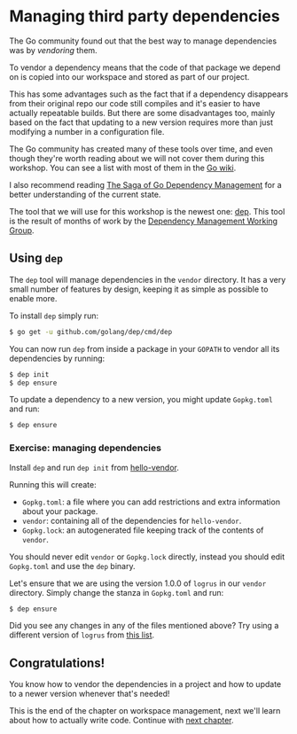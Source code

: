 # Managing third party dependencies

The Go community found out that the best way to manage dependencies was by _vendoring_ them.

To vendor a dependency means that the code of that package we depend on is copied into our
workspace and stored as part of our project.

This has some advantages such as the fact that if a dependency disappears from their original
repo our code still compiles and it's easier to have actually repeatable builds.
But there are some disadvantages too, mainly based on the fact that updating to a new version
requires more than just modifying a number in a configuration file.

The Go community has created many of these tools over time, and even though they're worth
reading about we will not cover them during this workshop. You can see a list with most
of them in the [Go wiki](https://github.com/golang/go/wiki/PackageManagementTools).

I also recommend reading [The Saga of Go Dependency Management](https://blog.gopheracademy.com/advent-2016/saga-go-dependency-management/)
for a better understanding of the current state.

The tool that we will use for this workshop is the newest one: [dep](https://github.com/golang/dep).
This tool is the result of months of work by the [Dependency Management Working Group](https://groups.google.com/forum/#!forum/go-package-management).

## Using `dep`

The `dep` tool will manage dependencies in the `vendor` directory.
It has a very small number of features by design, keeping it as simple as possible to enable more.

To install `dep` simply run:

```bash
$ go get -u github.com/golang/dep/cmd/dep
```

You can now run `dep` from inside a package in your `GOPATH` to vendor all its dependencies by running:

```bash
$ dep init
$ dep ensure
```

To update a dependency to a new version, you might update `Gopkg.toml` and run:

```bash
$ dep ensure
```

### Exercise: managing dependencies

Install `dep` and run `dep init` from [hello-vendor](hello-vendor).

Running this will create:

- `Gopkg.toml`: a file where you can add restrictions and extra information about your package.
- `vendor`: containing all of the dependencies for `hello-vendor`.
- `Gopkg.lock`: an autogenerated file keeping track of the contents of `vendor`.

You should never edit `vendor` or `Gopkg.lock` directly, instead you should edit `Gopkg.toml`
and use the `dep` binary.

Let's ensure that we are using the version 1.0.0 of `logrus` in our `vendor` directory. Simply change the stanza in `Gopkg.toml` and run:

```bash
$ dep ensure
```

Did you see any changes in any of the files mentioned above? Try using a different version of `logrus` from
[this list](https://github.com/sirupsen/logrus/releases).

## Congratulations!

You know how to vendor the dependencies in a project and how to update to a newer version whenever that's
needed!

This is the end of the chapter on workspace management, next we'll learn about how to actually write code.
Continue with [next chapter](../2-writing/1-editors-and-plugins.md).
